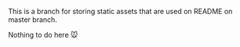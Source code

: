 This is a branch for storing static assets that are used on README on master branch.

Nothing to do here :mouse:
